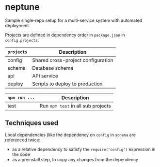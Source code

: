 # neptune
Sample single-repo setup for a multi-service system with automated deployment

Projects are defined in dependency order in `package.json` in `config.projects`.

`projects` | Description
---|---
config | Shared cross-project configuration
schema | Database schema
api | API service
deploy | Scripts to deploy to production



`npm run ...` | Description
---|---
test | Run `npm test` in all sub projects



## Techniques used

Local dependencies (like the dependency on `config` in `schema` are referenced twice:
* as a relative dependency to satisfy the `require('config')` expression in the code
* as a preinstall step, to copy any changes from the dependency